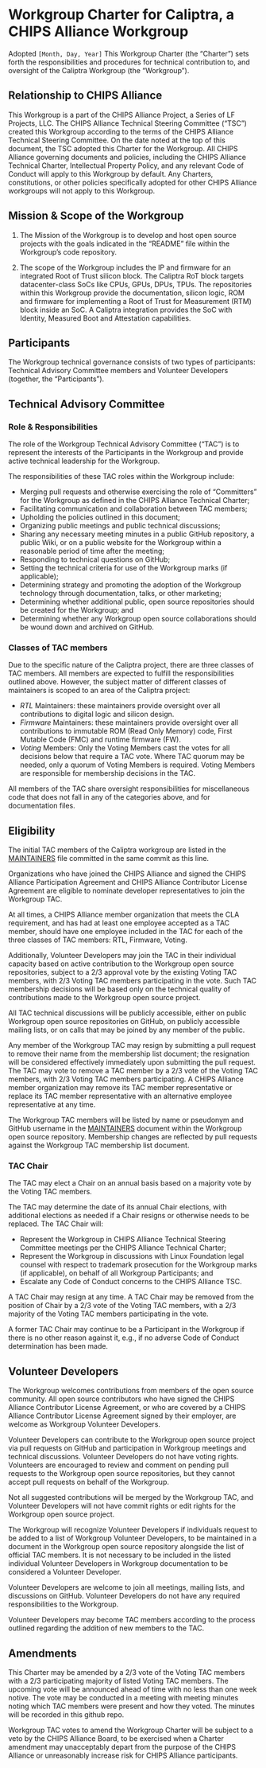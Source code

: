 # Workgroup Charter for Caliptra, a CHIPS Alliance Workgroup

Adopted `[Month, Day, Year]`
This Workgroup Charter (the “Charter”) sets forth the responsibilities and
procedures for technical contribution to, and oversight of the Caliptra
Workgroup (the “Workgroup”).

## Relationship to CHIPS Alliance

This Workgroup is a part of the CHIPS Alliance Project, a Series of LF Projects,
LLC.  The CHIPS Alliance Technical Steering Committee (“TSC”) created this
Workgroup according to the terms of the CHIPS Alliance Technical Steering
Committee.  On the date noted at the top of this document, the TSC adopted this
Charter for the Workgroup.  All CHIPS Alliance governing documents and policies,
including the CHIPS Alliance Technical Charter, Intellectual Property Policy,
and any relevant Code of Conduct will apply to this Workgroup by default. Any
Charters, constitutions, or other policies specifically adopted for other CHIPS
Alliance workgroups will not apply to this Workgroup.

## Mission & Scope of the Workgroup

1. The Mission of the Workgroup is to develop and host open source projects with
   the goals indicated in the “README” file within the Workgroup’s code
   repository.

2. The scope of the Workgroup includes the IP and firmware for an integrated
   Root of Trust silicon block. The Caliptra RoT block targets datacenter-class
   SoCs like CPUs, GPUs, DPUs, TPUs. The repositories within this Workgroup
   provide the documentation, silicon logic, ROM and firmware for implementing a
   Root of Trust for Measurement (RTM) block inside an SoC. A Caliptra
   integration provides the SoC with Identity, Measured Boot and Attestation
   capabilities.


## Participants

The Workgroup technical governance consists of two types of participants:
Technical Advisory Committee members and Volunteer Developers (together, the
“Participants”).

## Technical Advisory Committee

### Role & Responsibilities

The role of the Workgroup Technical Advisory Committee (“TAC”) is to represent
the interests of the Participants in the Workgroup and provide active technical
leadership for the Workgroup.

The responsibilities of these TAC roles within the Workgroup include:
- Merging pull requests and otherwise exercising the role of “Committers” for
  the Workgroup as defined in the CHIPS Alliance Technical Charter;
- Facilitating communication and collaboration between TAC members;
- Upholding the policies outlined in this document;
- Organizing public meetings and public technical discussions;
- Sharing any necessary meeting minutes in a public GitHub repository, a public
  Wiki, or on a public website for the Workgroup within a reasonable period of
  time after the meeting;
- Responding to technical questions on GitHub;
- Setting the technical criteria for use of the Workgroup marks (if applicable);
- Determining strategy and promoting the adoption of the Workgroup technology
  through documentation, talks, or other marketing;
- Determining whether additional public, open source repositories should be
  created for the Workgroup; and
- Determining whether any Workgroup open source collaborations should be wound
  down and archived on GitHub.

### Classes of TAC members

Due to the specific nature of the Caliptra project, there are three classes of
TAC members. All members are expected to fulfill the responsibilities
outlined above. However, the subject matter of different classes of maintainers
is scoped to an area of the Caliptra project:

- *RTL* Maintainers: these maintainers provide oversight over all contributions
  to digital logic and silicon design.
- *Firmware* Maintainers: these maintainers provide oversight over all
  contributions to immutable ROM (Read Only Memory) code, First Mutable Code
  (FMC) and runtime firmware (FW).
- *Voting* Members: Only the Voting Members cast the votes for all decisions
  below that require a TAC vote. Where TAC quorum may be needed, only a quorum
  of Voting Members is required. Voting Members are responsible for membership
  decisions in the TAC.

All members of the TAC share oversight responsibilities for miscellaneous code
that does not fall in any of the categories above, and for documentation files.

## Eligibility

The initial TAC members of the Caliptra workgroup are listed in the
[MAINTAINERS](MAINTAINERS.md) file committed in the same commit as this line.

Organizations who have joined the CHIPS Alliance and signed the CHIPS Alliance
Participation Agreement and CHIPS Alliance Contributor License Agreement are
eligible to nominate developer representatives to join the Workgroup TAC.

At all times, a CHIPS Alliance member organization that meets the CLA
requirement, and has had at least one employee accepted as a TAC member, should
have one employee included in the TAC for each of the three classes of TAC
members: RTL, Firmware, Voting.

Additionally, Volunteer Developers may join the TAC in their individual capacity
based on active contribution to the Workgroup open source repositories, subject
to a 2/3 approval vote by the existing Voting TAC members, with 2/3 Voting TAC
members participating in the vote. Such TAC membership decisions will be based
only on the technical quality of contributions made to the Workgroup open source
project.

All TAC technical discussions will be publicly accessible, either on public
Workgroup open source repositories on GitHub, on publicly accessible mailing
lists, or on calls that may be joined by any member of the public.

Any member of the Workgroup TAC may resign by submitting a pull request to
remove their name from the membership list document; the resignation will be
considered effectively immediately upon submitting the pull request. The TAC may
vote to remove a TAC member by a 2/3 vote of the Voting TAC members, with 2/3
Voting TAC members participating. A CHIPS Alliance member organization may
remove its TAC member representative or replace its TAC member representative
with an alternative employee representative at any time.

The Workgroup TAC members will be listed by name or pseudonym and GitHub
username in the [MAINTAINERS](MAINTAINERS.md) document within the Workgroup open
source repository. Membership changes are reflected by pull requests against the
Workgroup TAC membership list document.

### TAC Chair

The TAC may elect a Chair on an annual basis based on a majority vote by the
Voting TAC members.

The TAC may determine the date of its annual Chair elections, with additional
elections as needed if a Chair resigns or otherwise needs to be replaced.  The
TAC Chair will:
- Represent the Workgroup in CHIPS Alliance Technical Steering Committee
  meetings per the CHIPS Alliance Technical Charter;
- Represent the Workgroup in discussions with Linux Foundation legal counsel
  with respect to trademark prosecution for the Workgroup marks (if applicable),
  on behalf of all Workgroup Participants; and
- Escalate any Code of Conduct concerns to the CHIPS Alliance TSC.

A TAC Chair may resign at any time. A TAC Chair may be removed from the position
of Chair by a 2/3 vote of the Voting TAC members, with a 2/3 majority of the
Voting TAC members participating in the vote.

A former TAC Chair may continue to be a Participant in the Workgroup if there is
no other reason against it, e.g., if no adverse Code of Conduct determination
has been made.

## Volunteer Developers

The Workgroup welcomes contributions from members of the open source community.
All open source contributors who have signed the CHIPS Alliance Contributor
License Agreement, or who are covered by a CHIPS Alliance Contributor License
Agreement signed by their employer, are welcome as Workgroup Volunteer
Developers.

Volunteer Developers can contribute to the Workgroup open source project via
pull requests on GitHub and participation in Workgroup meetings and technical
discussions. Volunteer Developers do not have voting rights. Volunteers are
encouraged to review and comment on pending pull requests to the Workgroup open
source repositories, but they cannot accept pull requests on behalf of the
Workgroup.

Not all suggested contributions will be merged by the Workgroup TAC, and
Volunteer Developers will not have commit rights or edit rights for the
Workgroup open source project.

The Workgroup will recognize Volunteer Developers if individuals request to be
added to a list of Workgroup Volunteer Developers, to be maintained in a
document in the Workgroup open source repository alongside the list of official
TAC members. It is not necessary to be included in the listed individual
Volunteer Developers in Workgroup documentation to be considered a Volunteer
Developer.

Volunteer Developers are welcome to join all meetings, mailing lists, and
discussions on GitHub. Volunteer Developers do not have any required
responsibilities to the Workgroup.

Volunteer Developers may become TAC members according to the process outlined
regarding the addition of new members to the TAC.

## Amendments

This Charter may be amended by a 2/3 vote of the Voting TAC members with a 2/3
participating majority of listed Voting TAC members. The upcoming vote will be
announced ahead of time with no less than one week notive. The vote may be
conducted in a meeting with meeting minutes noting which TAC members were
present and how they voted. The minutes will be recorded in this github repo.

Workgroup TAC votes to amend the Workgroup Charter will be subject to a veto by
the CHIPS Alliance Board, to be exercised when a Charter amendment may
unacceptably depart from the purpose of the CHIPS Alliance or unreasonably
increase risk for CHIPS Alliance participants.
